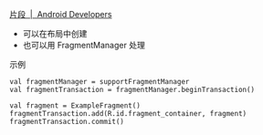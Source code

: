[片段  |  Android Developers](https://developer.android.google.cn/guide/components/fragments)

* 可以在布局中创建
* 也可以用 FragmentManager 处理

示例

    val fragmentManager = supportFragmentManager
    val fragmentTransaction = fragmentManager.beginTransaction()

    val fragment = ExampleFragment()
    fragmentTransaction.add(R.id.fragment_container, fragment)
    fragmentTransaction.commit()